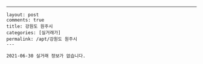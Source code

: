 ---
    layout: post
    comments: true
    title: 강원도 원주시
    categories: [실거래가]
    permalink: /apt/강원도 원주시
    ---

    2021-06-30 실거래 정보가 없습니다.

    